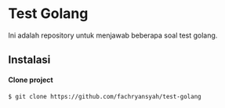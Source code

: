 # Test Golang
Ini adalah repository untuk menjawab beberapa soal test golang.

## Instalasi
#### Clone project
```sh
$ git clone https://github.com/fachryansyah/test-golang
```
